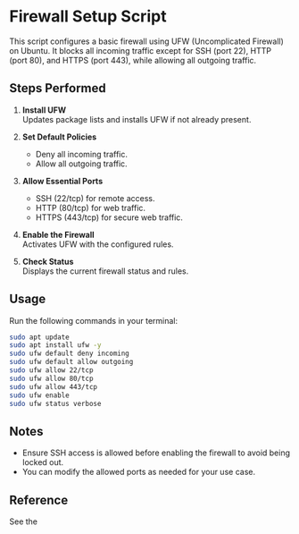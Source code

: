 # Firewall Setup Script

This script configures a basic firewall using UFW (Uncomplicated Firewall) on Ubuntu. It blocks all incoming traffic except for SSH (port 22), HTTP (port 80), and HTTPS (port 443), while allowing all outgoing traffic.

## Steps Performed

1. **Install UFW**  
   Updates package lists and installs UFW if not already present.

2. **Set Default Policies**

   - Deny all incoming traffic.
   - Allow all outgoing traffic.

3. **Allow Essential Ports**

   - SSH (22/tcp) for remote access.
   - HTTP (80/tcp) for web traffic.
   - HTTPS (443/tcp) for secure web traffic.

4. **Enable the Firewall**  
   Activates UFW with the configured rules.

5. **Check Status**  
   Displays the current firewall status and rules.

## Usage

Run the following commands in your terminal:

```bash
sudo apt update
sudo apt install ufw -y
sudo ufw default deny incoming
sudo ufw default allow outgoing
sudo ufw allow 22/tcp
sudo ufw allow 80/tcp
sudo ufw allow 443/tcp
sudo ufw enable
sudo ufw status verbose
```

## Notes

- Ensure SSH access is allowed before enabling the firewall to avoid being locked out.
- You can modify the allowed ports as needed for your use case.

## Reference

See the

